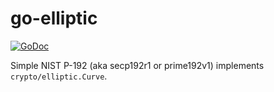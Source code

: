 # go-elliptic

[![GoDoc](https://godoc.org/github.com/crazymi/go-elliptic/web?status.svg)](https://godoc.org/github.com/crazymi/go-elliptic)

Simple NIST P-192 (aka secp192r1 or prime192v1) implements `crypto/elliptic.Curve`.
